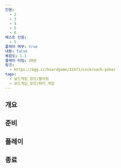 ```yaml
---
인원:
  - 2
  - 3
  - 4
  - 5
  - 6
베스트 인원:
  - 5
플레이 여부: true
내용: false
복잡도: 1.1
플레이 타임: 20분
링크:
  - https://bgg.cc/boardgame/11971/cockroach-poker
tags:
  - 보드게임_장르/블러핑
  - 보드게임_장르/파티_게임
---
```

## 개요
## 준비
## 플레이
## 종료